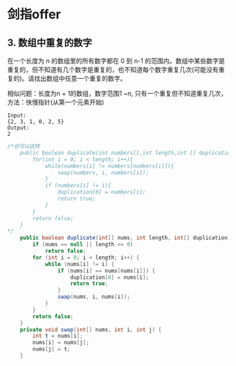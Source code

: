 # 剑指offer

## 3. 数组中重复的数字
在一个长度为 n 的数组里的所有数字都在 0 到 n-1 的范围内。数组中某些数字是重复的，但不知道有几个数字是重复的，也不知道每个数字重复几次(可能没有重复的)。请找出数组中任意一个重复的数字。

相似问题：长度为n + 1的数组，数字范围1 ~n, 只有一个重复但不知道重复几次，方法：快慢指针(从第一个元素开始)

```
Input:
{2, 3, 1, 0, 2, 5}
Output:
2
```

```java
/*也可以这样
    public boolean duplicate(int numbers[],int length,int [] duplication) {
        for(int i = 0; i < length; i++){
            while(numbers[i] != numbers[numbers[i]]){
                swap(numbers, i, numbers[i]);
            }
            if (numbers[i] != i){
                duplication[0] = numbers[i];
                return true;
            }
        }
        return false;
    }
*/
    public boolean duplicate(int[] nums, int length, int[] duplication) {
        if (nums == null || length <= 0)
            return false;
        for (int i = 0; i < length; i++) {
            while (nums[i] != i) {
                if (nums[i] == nums[nums[i]]) {
                    duplication[0] = nums[i];
                    return true;
                }
                swap(nums, i, nums[i]);
            }
        }
        return false;
    }
    private void swap(int[] nums, int i, int j) {
        int t = nums[i];
        nums[i] = nums[j];
        nums[j] = t;
    }
```
